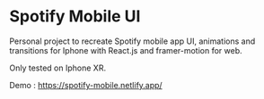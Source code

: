 # Spotify Mobile UI

Personal project to recreate Spotify mobile app UI, animations and transitions for Iphone with React.js and framer-motion for web.

Only tested on Iphone XR.

Demo : https://spotify-mobile.netlify.app/
